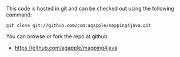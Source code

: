 This code is hosted in git and can be checked out using the following command:
```
git clone git://github.com/com:agapple/mapping4java.git
```

You can browse or fork the repo at github.
  * https://github.com/agapple/mapping4java